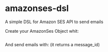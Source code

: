 amazonses-dsl
=============

A simple DSL for Amazon SES API to send emails

Create your AmazonSes Object whit:
```amazonses_api.AmazonSes(access_key,secret_key)
```

And send emails with: (it returns a message_id)
```amazonobject.send_mail(emailfrom,subject,htmlbody,[listemail_TO])
```